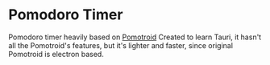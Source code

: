 # Pomodoro Timer

Pomodoro timer heavily based on [Pomotroid](https://github.com/Splode/pomotroid)
Created to learn Tauri, it hasn't all the Pomotroid's features, but it's lighter and faster, since original Pomotroid is electron based.